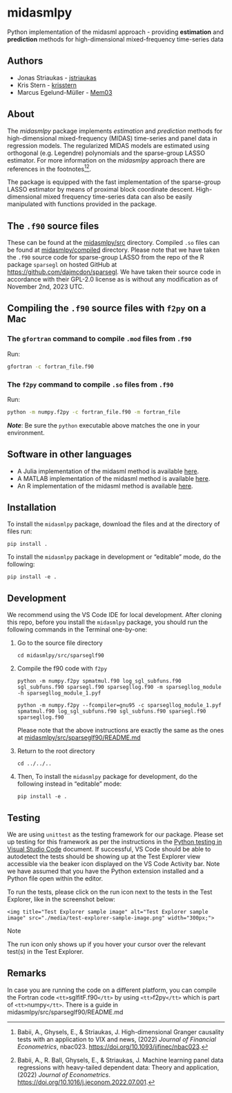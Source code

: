 # midasmlpy

Python implementation of the midasml approach - providing **estimation** and **prediction** methods for high-dimensional mixed-frequency time-series data

## Authors

* Jonas Striaukas - [jstriaukas](https://github.com/jstriaukas)
* Kris Stern - [krisstern](https://github.com/krisstern)
* Marcus Egelund-Müller - [Mem03](https://github.com/Mem03)

## About

The *midasmlpy* package implements *estimation* and *prediction* methods for high-dimensional mixed-frequency (MIDAS) time-series and panel data in regression models.
The regularized MIDAS models are estimated using orthogonal (e.g. Legendre) polynomials and the sparse-group LASSO estimator.
For more information on the *midasmlpy* approach there are references in the footnotes[^2][^3].

The package is equipped with the fast implementation of the sparse-group LASSO estimator by means of proximal block coordinate descent.
High-dimensional mixed frequency time-series data can also be easily manipulated with functions provided in the package.

## The `.f90` source files

These can be found at the [midasmlpy/src](./midasmlpy/src/sparseglf90/) directory.
Compiled `.so` files can be found at [midasmlpy/compiled](./midasmlpy/compiled) directory.
Please note that we have taken the `.f90` source code for sparse-group LASSO from the repo of the R package `sparsegl` on hosted GitHub at https://github.com/dajmcdon/sparsegl.
We have taken their source code in accordance with their GPL-2.0 license as is without any modification as of November 2nd, 2023 UTC.

## Compiling the `.f90` source files with `f2py` on a Mac

### The `gfortran` command to compile `.mod` files from `.f90`

Run:

```bash
gfortran -c fortran_file.f90
```

### The `f2py` command to compile `.so` files from `.f90`

Run:

```bash
python -m numpy.f2py -c fortran_file.f90 -m fortran_file
```

_**Note**_: Be sure the `python` executable above matches the one in your environment.

## Software in other languages

- A Julia implementation of the midasml method is available [here](https://github.com/ababii/Pythia.jl).
- A MATLAB implementation of the midasml method is available [here](https://github.com/jstriaukas/midasml_mat).
- An R implementation of the midasml method is available [here](https://github.com/jstriaukas/midasml).

## Installation

To install the `midasmlpy` package, download the files and at the directory of files run:

```shell
pip install .
```

To install the `midasmlpy` package in development or “editable” mode, do the following:

```shell
pip install -e .
```

## Development

We recommend using the VS Code IDE for local development. After cloning this repo, before you install the `midasmlpy` package, you should run the following commands in the Terminal one-by-one:

1. Go to the source file directory

   ```shell
   cd midasmlpy/src/sparseglf90
   ```
2. Compile the f90 code with `f2py`

   ```shell
   python -m numpy.f2py spmatmul.f90 log_sgl_subfuns.f90 sgl_subfuns.f90 sparsegl.f90 sparsegllog.f90 -m sparsegllog_module -h sparsegllog_module_1.pyf

   python -m numpy.f2py --fcompiler=gnu95 -c sparsegllog_module_1.pyf spmatmul.f90 log_sgl_subfuns.f90 sgl_subfuns.f90 sparsegl.f90 sparsegllog.f90
   ```

   Please note that the above instructions are exactly the same as the ones at [midasmlpy/src/sparseglf90/README.md](midasmlpy/src/sparseglf90/README.md)
3. Return to the root directory

   ```shell
   cd ../../..
   ```
4. Then, To install the `midasmlpy` package for development, do the following instead in “editable” mode:

   ```shell
   pip install -e .
   ```

## Testing

We are using `unittest` as the testing framework for our package. Please set up testing for this framework as per the instructions in the [Python testing in Visual Studio Code](https://code.visualstudio.com/docs/python/testing) document. If successful, VS Code should be able to autodetect the tests should be showing up at the Test Explorer view accessible via the beaker icon displayed on the VS Code Activity bar. Note we have assumed that you have the Python extension installed and a Python file open within the editor.

To run the tests, please click on the run icon next to the tests in the Test Explorer, like in the screenshot below:

`<img title="Test Explorer sample image" alt="Test Explorer sample image" src="./media/test-explorer-sample-image.png" width="300px;">`

> [!NOTE]
> The run icon only shows up if you hover your cursor over the relevant test(s) in the Test Explorer.

## Remarks

In case you are running the code on a different platform, you can compile the Fortran code `<tt>`sglfitF.f90`</tt>` by using `<tt>`f2py`</tt>` which is part of `<tt>`numpy`</tt>`. There is a guide in midasmlpy/src/sparseglf90/README.md

[^1]: Babii, A., Ghysels, E., & Striaukas, J. Machine learning time series regressions with an application to nowcasting, (2022) *Journal of Business & Economic Statistics*, Volume 40, Issue 3, 1094-1106. https://doi.org/10.1080/07350015.2021.1899933.
    
[^2]: Babii, A., Ghysels, E., & Striaukas, J. High-dimensional Granger causality tests with an application to VIX and news, (2022) *Journal of Financial Econometrics*, nbac023. https://doi.org/10.1093/jjfinec/nbac023.
    
[^3]: Babii, A., R. Ball, Ghysels, E., & Striaukas, J. Machine learning panel data regressions with heavy-tailed dependent data: Theory and application, (2022) *Journal of Econometrics*. https://doi.org/10.1016/j.jeconom.2022.07.001.
